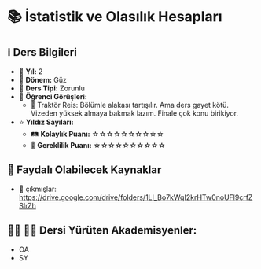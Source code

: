 # 📚 İstatistik ve Olasılık Hesapları

## ℹ️ Ders Bilgileri

- 📅 **Yıl:** 2
- 📆 **Dönem:** Güz
- 🏫 **Ders Tipi:** Zorunlu
- 💬 **Öğrenci Görüşleri:**
  - 👤 Traktör Reis: Bölümle alakası tartışılır. Ama ders gayet kötü. Vizeden yüksek almaya bakmak lazım. Finale çok konu birikiyor.
- ⭐ **Yıldız Sayıları:**
  - 🛤️ **Kolaylık Puanı:** ☆☆☆☆☆☆☆☆☆☆
  - 🔑 **Gereklilik Puanı:** ☆☆☆☆☆☆☆☆☆☆


## 📖 Faydalı Olabilecek Kaynaklar

- 📄 çıkmışlar: https://drive.google.com/drive/folders/1LI_Bo7kWqI2krHTw0noUFl9crfZSlrZh

## 👨‍🏫 👩‍🏫 Dersi Yürüten Akademisyenler:
- OA
- SY
